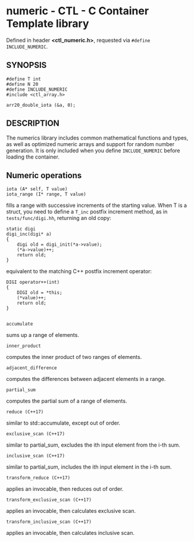 # numeric - CTL - C Container Template library

Defined in header **<ctl_numeric.h>**, requested via `#define INCLUDE_NUMERIC`.

## SYNOPSIS

    #define T int
    #define N 20
    #define INCLUDE_NUMERIC
    #include <ctl_array.h>

    arr20_double_iota (&a, 0);

## DESCRIPTION

The numerics library includes common mathematical functions and types, as
well as optimized numeric arrays and support for random number generation.
It is only included when you define `INCLUDE_NUMERIC` before loading the container.

## Numeric operations

    iota (A* self, T value)
    iota_range (I* range, T value)

fills a range with successive increments of the starting value. When T is a
struct, you need to define a `T_inc` postfix increment method, as in `tests/func/digi.hh`,
returning an old copy:

    static digi
    digi_inc(digi* a)
    {
        digi old = digi_init(*a->value);
        (*a->value)++;
        return old;
    }

equivalent to the matching C++ postfix increment operator:

    DIGI operator++(int)
    {
        DIGI old = *this;
        (*value)++;
        return old;
    }


    accumulate

sums up a range of elements.

    inner_product

computes the inner product of two ranges of elements.

    adjacent_difference

computes the differences between adjacent elements in a range.

    partial_sum

computes the partial sum of a range of elements.

    reduce (C++17)

similar to std::accumulate, except out of order.

    exclusive_scan (C++17)

similar to partial_sum, excludes the ith input element from the i-th sum.

    inclusive_scan (C++17)

similar to partial_sum, includes the ith input element in the i-th sum.

    transform_reduce (C++17)

applies an invocable, then reduces out of order.

    transform_exclusive_scan (C++17)

applies an invocable, then calculates exclusive scan.

    transform_inclusive_scan (C++17)

applies an invocable, then calculates inclusive scan.
